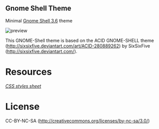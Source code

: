 ## Gnome Shell Theme

Minimal [Gnome Shell 3.6](https://live.gnome.org/GnomeShell) theme

![preview](https://raw.github.com/Miguelos/ACIDO/dev/ACIDO/gnome-shell/preview-acido.png)

This GNOME-Shell theme is based on the ACID GNOME-SHELL theme (http://sixsixfive.deviantart.com/art/ACID-280889262) by SixSixFive (http://sixsixfive.deviantart.com/).


# Resources
*[CSS styles sheet](http://forum.pinguyos.com/attachment.php?aid=907)*

# License
CC-BY-NC-SA (http://creativecommons.org/licenses/by-nc-sa/3.0/)
